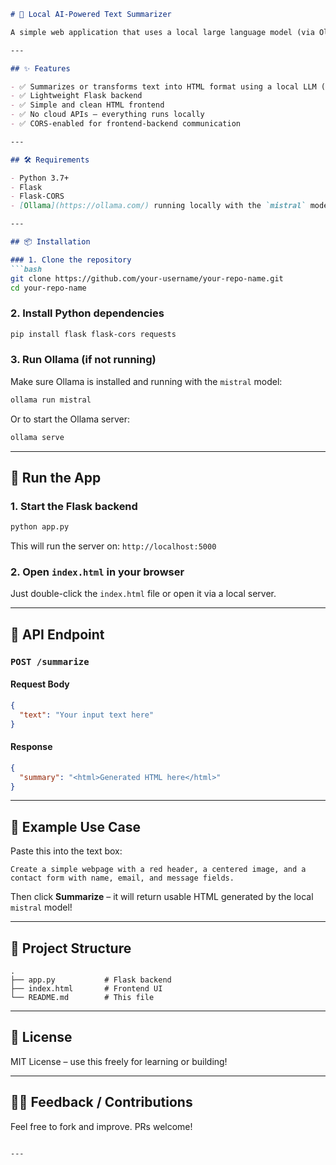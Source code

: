 ````markdown
# 🧠 Local AI-Powered Text Summarizer

A simple web application that uses a local large language model (via Ollama) to convert plain text into HTML using Flask and a minimal frontend.

---

## ✨ Features

- ✅ Summarizes or transforms text into HTML format using a local LLM (`mistral`)
- ✅ Lightweight Flask backend
- ✅ Simple and clean HTML frontend
- ✅ No cloud APIs – everything runs locally
- ✅ CORS-enabled for frontend-backend communication

---

## 🛠 Requirements

- Python 3.7+
- Flask
- Flask-CORS
- [Ollama](https://ollama.com/) running locally with the `mistral` model installed

---

## 📦 Installation

### 1. Clone the repository
```bash
git clone https://github.com/your-username/your-repo-name.git
cd your-repo-name
````

### 2. Install Python dependencies

```bash
pip install flask flask-cors requests
```

### 3. Run Ollama (if not running)

Make sure Ollama is installed and running with the `mistral` model:

```bash
ollama run mistral
```

Or to start the Ollama server:

```bash
ollama serve
```

---

## 🚀 Run the App

### 1. Start the Flask backend

```bash
python app.py
```

This will run the server on: `http://localhost:5000`

### 2. Open `index.html` in your browser

Just double-click the `index.html` file or open it via a local server.

---

## 📡 API Endpoint

### `POST /summarize`

#### Request Body

```json
{
  "text": "Your input text here"
}
```

#### Response

```json
{
  "summary": "<html>Generated HTML here</html>"
}
```

---

## 🧪 Example Use Case

Paste this into the text box:

```
Create a simple webpage with a red header, a centered image, and a contact form with name, email, and message fields.
```

Then click **Summarize** – it will return usable HTML generated by the local `mistral` model!

---

## 📁 Project Structure

```
.
├── app.py           # Flask backend
├── index.html       # Frontend UI
└── README.md        # This file
```

---

## 📜 License

MIT License – use this freely for learning or building!

---

## 🙋‍♀️ Feedback / Contributions

Feel free to fork and improve. PRs welcome!

```

---
